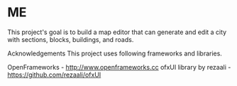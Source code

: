 ME
==
This project's goal is to build a map editor that can generate and edit a city with sections, blocks, buildings, and roads.


Acknowledgements
This project uses following frameworks and libraries.

OpenFrameworks - http://www.openframeworks.cc
ofxUI library by rezaali - https://github.com/rezaali/ofxUI
